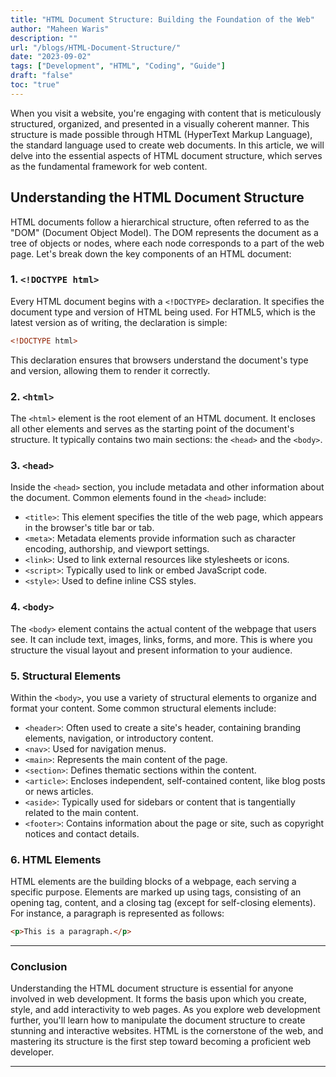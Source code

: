 ```yaml
---
title: "HTML Document Structure: Building the Foundation of the Web"
author: "Maheen Waris"
description: ""
url: "/blogs/HTML-Document-Structure/"
date: "2023-09-02"
tags: ["Development", "HTML", "Coding", "Guide"]
draft: "false"
toc: "true"
---
```


When you visit a website, you're engaging with content that is meticulously structured, organized, and presented in a visually coherent manner. This structure is made possible through HTML (HyperText Markup Language), the standard language used to create web documents. In this article, we will delve into the essential aspects of HTML document structure, which serves as the fundamental framework for web content.

## Understanding the HTML Document Structure

HTML documents follow a hierarchical structure, often referred to as the "DOM" (Document Object Model). The DOM represents the document as a tree of objects or nodes, where each node corresponds to a part of the web page. Let's break down the key components of an HTML document:

### 1. `<!DOCTYPE html>`

Every HTML document begins with a `<!DOCTYPE>` declaration. It specifies the document type and version of HTML being used. For HTML5, which is the latest version as of writing, the declaration is simple:

```html
<!DOCTYPE html>
```

This declaration ensures that browsers understand the document's type and version, allowing them to render it correctly.

### 2. `<html>`

The `<html>` element is the root element of an HTML document. It encloses all other elements and serves as the starting point of the document's structure. It typically contains two main sections: the `<head>` and the `<body>`.

### 3. `<head>`

Inside the `<head>` section, you include metadata and other information about the document. Common elements found in the `<head>` include:

- `<title>`: This element specifies the title of the web page, which appears in the browser's title bar or tab.
- `<meta>`: Metadata elements provide information such as character encoding, authorship, and viewport settings.
- `<link>`: Used to link external resources like stylesheets or icons.
- `<script>`: Typically used to link or embed JavaScript code.
- `<style>`: Used to define inline CSS styles.

### 4. `<body>`

The `<body>` element contains the actual content of the webpage that users see. It can include text, images, links, forms, and more. This is where you structure the visual layout and present information to your audience.

### 5. Structural Elements

Within the `<body>`, you use a variety of structural elements to organize and format your content. Some common structural elements include:

- `<header>`: Often used to create a site's header, containing branding elements, navigation, or introductory content.
- `<nav>`: Used for navigation menus.
- `<main>`: Represents the main content of the page.
- `<section>`: Defines thematic sections within the content.
- `<article>`: Encloses independent, self-contained content, like blog posts or news articles.
- `<aside>`: Typically used for sidebars or content that is tangentially related to the main content.
- `<footer>`: Contains information about the page or site, such as copyright notices and contact details.

### 6. HTML Elements

HTML elements are the building blocks of a webpage, each serving a specific purpose. Elements are marked up using tags, consisting of an opening tag, content, and a closing tag (except for self-closing elements). For instance, a paragraph is represented as follows:

```html
<p>This is a paragraph.</p>
```

<hr>

### Conclusion

Understanding the HTML document structure is essential for anyone involved in web development. It forms the basis upon which you create, style, and add interactivity to web pages. As you explore web development further, you'll learn how to manipulate the document structure to create stunning and interactive websites. HTML is the cornerstone of the web, and mastering its structure is the first step toward becoming a proficient web developer.

<script src="https://utteranc.es/client.js"
        repo="maheenwaris/Website"
        issue-term="pathname"
        theme="github-dark"
        crossorigin="anonymous"
        async>
</script>

---
